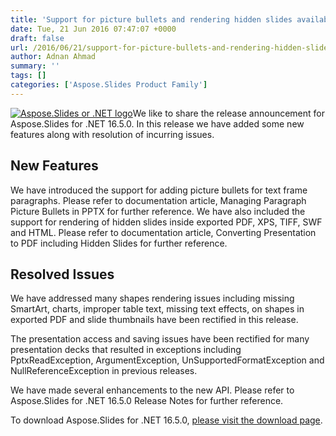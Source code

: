 ```yaml
---
title: 'Support for picture bullets and rendering hidden slides available in Aspose.Slides for .NET 16.5.0'
date: Tue, 21 Jun 2016 07:47:07 +0000
draft: false
url: /2016/06/21/support-for-picture-bullets-and-rendering-hidden-slides-available-in-aspose.slides-for-.net-16.5.0/
author: Adnan Ahmad
summary: ''
tags: []
categories: ['Aspose.Slides Product Family']
---
```


[![][1]](https://blog.aspose.com/wp-content/uploads/sites/2/2013/08/aspose-Slides-for-net_100.png)We like to share the release announcement for Aspose.Slides for .NET 16.5.0. In this release we have added some new features along with resolution of incurring issues.

## New Features

We have introduced the support for adding picture bullets for text frame paragraphs. Please refer to documentation article, Managing Paragraph Picture Bullets in PPTX for further reference. We have also included the support for rendering of hidden slides inside exported PDF, XPS, TIFF, SWF and HTML. Please refer to documentation article, Converting Presentation to PDF including Hidden Slides for further reference.

## Resolved Issues

We have addressed many shapes rendering issues including missing SmartArt, charts, improper table text, missing text effects, on shapes in exported PDF and slide thumbnails have been rectified in this release.

The presentation access and saving issues have been rectified for many presentation decks that resulted in exceptions including PptxReadException, ArgumentException, UnSupportedFormatException and NullReferenceException in previous releases.

We have made several enhancements to the new API. Please refer to Aspose.Slides for .NET 16.5.0 Release Notes for further reference.

To download Aspose.Slides for .NET 16.5.0, [please visit the download page][2].




[1]: https://blog.aspose.com/wp-content/uploads/sites/2/2013/08/aspose-Slides-for-net_100.png "Aspose.Slides or .NET logo"
[2]: https://downloads.aspose.com/slides/net/




